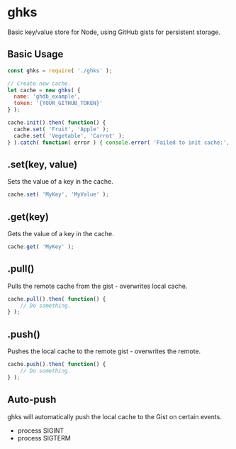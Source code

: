 # ghks

Basic key/value store for Node, using GitHub gists for persistent storage.

## Basic Usage

```js
const ghks = require( './ghks' );

// Create new cache.
let cache = new ghks( {
  name: 'ghdb_example',
  token: '{YOUR_GITHUB_TOKEN}'
} );

cache.init().then( function() {
  cache.set( 'Fruit', 'Apple' );
  cache.set( 'Vegetable', 'Carrot' );
} ).catch( function( error ) { console.error( 'Failed to init cache:', error ); } );
```

## .set(key, value)
Sets the value of a key in the cache.
```js
cache.set( 'MyKey', 'MyValue' );
```

## .get(key)
Gets the value of a key in the cache.
```js
cache.get( 'MyKey' );
```

## .pull()
Pulls the remote cache from the gist - overwrites local cache.
```js
cache.pull().then( function() {
	// Do something.
} );
```

## .push()
Pushes the local cache to the remote gist - overwrites the remote.
```js
cache.push().then( function() {
	// Do something.
} );
```

## Auto-push

ghks will automatically push the local cache to the Gist on certain events.

- process SIGINT
- process SIGTERM